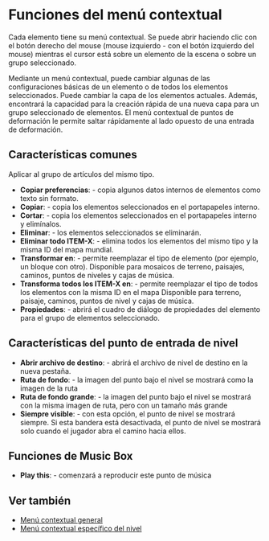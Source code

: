 # Funciones del menú contextual
Cada elemento tiene su menú contextual. Se puede abrir haciendo clic con el botón derecho del mouse (mouse izquierdo - con el botón izquierdo del mouse) mientras el cursor está sobre un elemento de la escena o sobre un grupo seleccionado.

Mediante un menú contextual, puede cambiar algunas de las configuraciones básicas de un elemento o de todos los elementos seleccionados. Puede cambiar la capa de los elementos actuales. Además, encontrará la capacidad para la creación rápida de una nueva capa para un grupo seleccionado de elementos. El menú contextual de puntos de deformación le permite saltar rápidamente al lado opuesto de una entrada de deformación.


## Características comunes
Aplicar al grupo de artículos del mismo tipo.
- **Copiar preferencias**: - copia algunos datos internos de elementos como texto sin formato.
- **Copiar**: - copia los elementos seleccionados en el portapapeles interno.
- **Cortar**: - copia los elementos seleccionados en el portapapeles interno y elimínalos.
- **Eliminar**: - los elementos seleccionados se eliminarán.
- **Eliminar todo ITEM-X**: - elimina todos los elementos del mismo tipo y la misma ID del mapa mundial.
- **Transformar en**: - permite reemplazar el tipo de elemento (por ejemplo, un bloque con otro). Disponible para mosaicos de terreno, paisajes, caminos, puntos de niveles y cajas de música.
- **Transforma todos los ITEM-X en**: - permite reemplazar el tipo de todos los elementos con la misma ID en el mapa Disponible para terreno, paisaje, caminos, puntos de nivel y cajas de música.
- **Propiedades**: - abrirá el cuadro de diálogo de propiedades del elemento para el grupo de elementos seleccionado.


<ImageZoom
alt="ContextMenu_tl_pt_sc"
url="screenshots/WorldEditing/Items/ContextMenu_tl_pt_sc.png"
:border="false"
/><ImageZoom
alt="ContextMenu_tl_pt_sc"
url="screenshots/WorldEditing/Items/ContextMenu_tl_pt_ps.png"
:border="false"
/>

## Características del punto de entrada de nivel
* **Abrir archivo de destino**: - abrirá el archivo de nivel de destino en la nueva pestaña.
* **Ruta de fondo**: - la imagen del punto bajo el nivel se mostrará como la imagen de la ruta
* **Ruta de fondo grande**: - la imagen del punto bajo el nivel se mostrará con la misma imagen de ruta, pero con un tamaño más grande
* **Siempre visible**: - con esta opción, el punto de nivel se mostrará siempre. Si esta bandera está desactivada, el punto de nivel se mostrará solo cuando el jugador abra el camino hacia ellos.

<ImageZoom
alt="ContextMenu_lvl"
url="screenshots/WorldEditing/Items/ContextMenu_lvl.png"
:border="false"
/>

## Funciones de Music Box
* **Play this**: - comenzará a reproducir este punto de música

<ImageZoom
alt="ContextMenu_musicbox"
url="screenshots/WorldEditing/Items/ContextMenu_musicbox.png"
:border="false"
/>


## Ver también
* [Menú contextual general](/Editing/ContextMenu)
* [Menú contextual específico del nivel](/EditLevel/ContextMenu)
